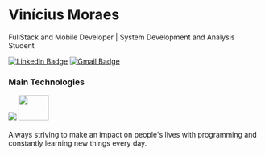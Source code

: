 # Vinícius Moraes

FullStack and Mobile Developer | System Development and Analysis Student

[![Linkedin Badge](https://img.shields.io/badge/-Vinicius%20Moraes-09f?style=flat-square&logo=Linkedin&logoColor=white&link=https://www.linkedin.com/in/vmoraes424/)](https://www.linkedin.com/in/vmoraes424/)
[![Gmail Badge](https://img.shields.io/badge/-vmoraes424@gmail.com-09f?style=flat-square&logo=Gmail&logoColor=white&link=mailto:vmoraes424@gmail.com)](mailto:vmoraes424@gmail.com)

<div>
  <h3>Main Technologies</h3>
  <img src="https://skillicons.dev/icons?i=html,css,javascript,typescript,git,docker,vscode,react,next,tailwind,vue,graphql,nodejs,express,prisma,figma" />
  <img height="50" width="60" src="https://logowik.com/content/uploads/images/expo4769.logowik.com.webp" />
</div>
<br />
Always striving to make an impact on people's lives with programming and constantly learning new things every day.
